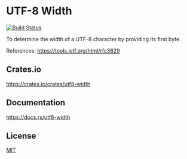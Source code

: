 UTF-8 Width
====================

[![Build Status](https://travis-ci.org/magiclen/utf8-width.svg?branch=master)](https://travis-ci.org/magiclen/utf8-width)

To determine the width of a UTF-8 character by providing its first byte.

References: https://tools.ietf.org/html/rfc3629

## Crates.io

https://crates.io/crates/utf8-width

## Documentation

https://docs.rs/utf8-width

## License

[MIT](LICENSE)